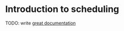# Introduction to scheduling

TODO: write [great documentation](http://jacobian.org/writing/what-to-write/)

